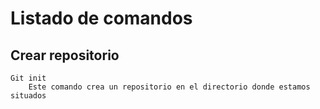 # Listado de comandos

## Crear repositorio
    Git init
        Este comando crea un repositorio en el directorio donde estamos situados